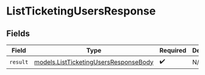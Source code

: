 # ListTicketingUsersResponse


## Fields

| Field                                                                                | Type                                                                                 | Required                                                                             | Description                                                                          |
| ------------------------------------------------------------------------------------ | ------------------------------------------------------------------------------------ | ------------------------------------------------------------------------------------ | ------------------------------------------------------------------------------------ |
| `result`                                                                             | [models.ListTicketingUsersResponseBody](../models/listticketingusersresponsebody.md) | :heavy_check_mark:                                                                   | N/A                                                                                  |